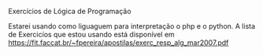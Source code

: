 Exercícios de Lógica de Programação 

Estarei usando como liguaguem para interpretação o php e o python.
A lista de Exercicíos que estou usando está disponível em https://fit.faccat.br/~fpereira/apostilas/exerc_resp_alg_mar2007.pdf
